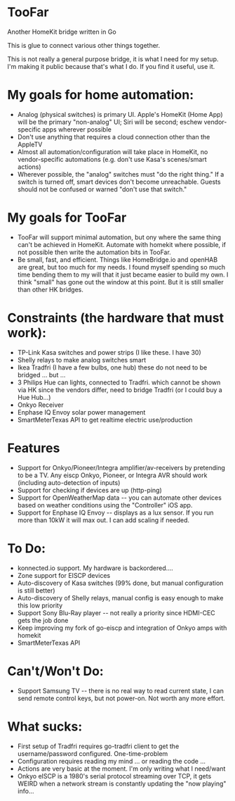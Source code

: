 # TooFar
Another HomeKit bridge written in Go

This is glue to connect various other things together.

This is not really a general purpose bridge, it is what I need for my setup. I'm making it public because that's what I do. If you find it useful, use it. 

# My goals for home automation:
* Analog (physical switches) is primary UI. Apple's HomeKit (Home App) will be the primary "non-analog" UI; Siri will be second; eschew vendor-specific apps wherever possible
* Don't use anything that requires a cloud connection other than the AppleTV
* Almost all automation/configuration will take place in HomeKit, no vendor-specific automations (e.g. don't use Kasa's scenes/smart actions)
* Wherever possible, the "analog" switches must "do the right thing." If a switch is turned off, smart devices don't become unreachable. Guests should not be confused or warned "don't use that switch."

# My goals for TooFar 
* TooFar will support minimal automation, but ony where the same thing can't be achieved in HomeKit. Automate with homekit where possible, if not possible then write the automation bits in TooFar.
* Be small, fast, and efficient. Things like HomeBridge.io and openHAB are great, but too much for my needs. I found myself spending so much time bending them to my will that it just became easier to build my own. I think "small" has gone out the window at this point. But it is still smaller than other HK bridges.

# Constraints (the hardware that must work):
* TP-Link Kasa switches and power strips (I like these. I have 30)
* Shelly relays to make analog switches smart
* Ikea Tradfri (I have a few bulbs, one hub) these do not need to be bridged ... but ...
* 3 Philips Hue can lights, connected to Tradfri. which cannot be shown via HK since the vendors differ, need to bridge Tradfri (or I could buy a Hue Hub...)
* Onkyo Receiver
* Enphase IQ Envoy solar power management
* SmartMeterTexas API to get realtime electric use/production

# Features
* Support for Onkyo/Pioneer/Integra amplifier/av-receivers by pretending to be a TV. Any eiscp Onkyo, Pioneer, or Integra AVR should work (including auto-detection of inputs)
* Support for checking if devices are up (http-ping)
* Support for OpenWeatherMap data -- you can automate other devices based on weather conditions using the "Controller" iOS app.
* Support for Enphase IQ Envoy -- displays as a lux sensor. If you run more than 10kW it will max out. I can add scaling if needed.

# To Do:
* konnected.io support. My hardware is backordered....
* Zone support for EISCP devices
* Auto-discovery of Kasa switches (99% done, but manual configuration is still better)
* Auto-discovery of Shelly relays, manual config is easy enough to make this low priority
* Support Sony Blu-Ray player -- not really a priority since HDMI-CEC gets the job done
* Keep improving my fork of go-eiscp and integration of Onkyo amps with homekit
* SmartMeterTexas API

# Can't/Won't Do:
* Support Samsung TV -- there is no real way to read current state, I can send remote control keys, but not power-on. Not worth any more effort.

# What sucks:
* First setup of Tradfri requires go-tradfri client to get the username/password configured. One-time-problem
* Configuration requires reading my mind ... or reading the code ... 
* Actions are very basic at the moment. I'm only writing what I need/want
* Onkyo eISCP is a 1980's serial protocol streaming over TCP, it gets WEIRD when a network stream is constantly updating the "now playing" info...
